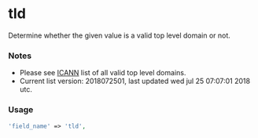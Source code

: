 # tld

Determine whether the given value is a valid top level domain or not.

### Notes

* Please see [ICANN](https://www.icann.org/resources/pages/tlds-2012-02-25-en) list of all valid top level domains.
* Current list version: 2018072501, last updated wed jul 25 07:07:01 2018 utc.

### Usage

```php
'field_name' => 'tld',
```
